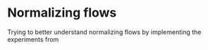 # Normalizing flows

Trying to better understand normalizing flows by implementing the experiments from
